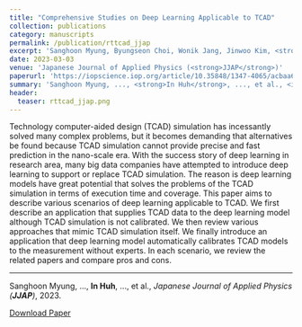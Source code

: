 ```yaml
---
title: "Comprehensive Studies on Deep Learning Applicable to TCAD"
collection: publications
category: manuscripts
permalink: /publication/rttcad_jjap
excerpt: 'Sanghoon Myung, Byungseon Choi, Wonik Jang, Jinwoo Kim, <strong>In Huh</strong>, Jae Myung Choe, Young-Gu Kim and Dae Sin Kim'
date: 2023-03-03
venue: 'Japanese Journal of Applied Physics (<strong>JJAP</strong>)'
paperurl: 'https://iopscience.iop.org/article/10.35848/1347-4065/acbaa6/meta'
summary: 'Sanghoon Myung, ..., <strong>In Huh</strong>, ..., et al., <i>Japanese Journal of Applied Physics (<strong>JJAP</strong>)</i>, 2023.'
header:
  teaser: rttcad_jjap.png
---
```

Technology computer-aided design (TCAD) simulation has incessantly solved many complex problems, but it becomes demanding that alternatives be found because TCAD simulation cannot provide precise and fast prediction in the nano-scale era. With the success story of deep learning in research area, many big data companies have attempted to introduce deep learning to support or replace TCAD simulation. The reason is deep learning models have great potential that solves the problems of the TCAD simulation in terms of execution time and coverage. This paper aims to describe various scenarios of deep learning applicable to TCAD. We first describe an application that supplies TCAD data to the deep learning model although TCAD simulation is not calibrated. We then review various approaches that mimic TCAD simulation itself. We finally introduce an application that deep learning model automatically calibrates TCAD models to the measurement without experts. In each scenario, we review the related papers and compare pros and cons.

<hr>

Sanghoon Myung, ..., <strong>In Huh</strong>, ..., et al., <i>Japanese Journal of Applied Physics (<strong>JJAP</strong>)</i>, 2023.

[Download Paper](https://iopscience.iop.org/article/10.35848/1347-4065/acbaa6/meta)
